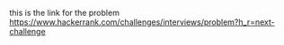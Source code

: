 this is the link for the problem 
https://www.hackerrank.com/challenges/interviews/problem?h_r=next-challenge